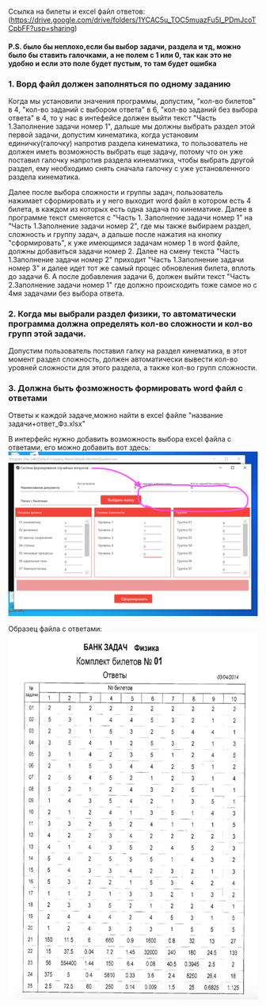 Ссылка на билеты и excel файл ответов:
(https://drive.google.com/drive/folders/1YCAC5u_TOC5muazFu5I_PDmJcoTCpbFF?usp=sharing)

#### P.S. было бы неплохо,если бы выбор задачи, раздела и тд, можно было бы ставить галочками, а не полем с 1 или 0, так как это не удобно и если это поле будет пустым, то там будет ошибка

### 1. Ворд файл должен заполняться по одному заданию

Когда мы установили значения программы, допустим, "кол-во билетов" в 4, "кол-во заданий с выбором ответа" в 6, "кол-во заданий без выбора ответа" в 4, то у нас в интефейсе должен выйти текст "Часть 1.Заполнение задачи номер 1", дальше мы должны выбрать раздел этой первой задачи, допустим кинематика, когда установим единичку(галочку) напротив раздела кинематика, то пользователь не должен иметь возможность выбрать еще задачу, потому что он уже поставил галочку напротив раздела кинематика, чтобы выбрать другой раздел, ему необходимо снять сначала галочку с уже установленного раздела кинематика. 

Далее после выбора сложности и группы задач, пользователь нажимает сформировать и у него выходит word файл в котором есть 4 билета, в каждом из которых есть одна задача по кинематике. Далее в программе текст сменяется с "Часть 1. Заполнение задачи номер 1" на "Часть 1.Заполнение задачи номер 2", где мы также выбираем раздел, сложность и группу задач, а дальше после нажатия на кнопку "сформировать", к уже имеющимся задачам номер 1 в word файле, должны добавиться задачи номер 2. Далее на смену текста "Часть 1.Заполнение задачи номер 2" приходит "Часть 1.Заполнение задачи номер 3" и далее идет тот же самый процес обновления билета, вплоть до задачи 6. А после добавления задачи 6, должен выйти текст "Часть 2.Заполнение задачи номер 1" где должно происходить тоже самое но с 4мя задачами без выбора ответа.

### 2. Когда мы выбрали раздел физики, то автоматически программа должна определять кол-во сложности и кол-во групп этой задачи.

Допустим пользователь поставил галку на раздел кинематика, в этот момент раздел сложность, должен автоматически вывести кол-во уровней сложности для этого раздела, а также кол-во групп сложности. 

### 3. Должна быть фозможность формировать word файл с ответами

Ответы к каждой задаче,можно найти в excel файле "название задачи+ответ_Фз.xlsx"

В интерфейс нужно добавить возможность выбора excel файла с ответами, его можно добавить вот здесь:
<img src="2.png"/>

Образец файла с ответами:
<img src="4.png"/>
